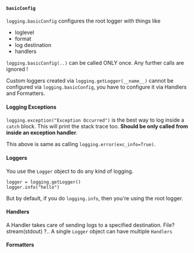 
#### `basicConfig`
`logging.basicConfig` configures the root logger with things like 
- loglevel
- format
- log destination
- handlers 

`logging.basicConfig(..)` can be called ONLY once. Any further calls are ignored !

Custom loggers created via `logging.getLogger(__name__)` cannot be configured via `logging.basicConfig`, you have to configure it via Handlers and Formatters.

#### Logging Exceptions
`logging.exception("Exception Occurred")` is the best way to log inside a `catch` block. This will print the stack trace too.
**Should be only called from inside an exception handler**. 

This above is same as calling `logging.error(exc_info=True)`. 

#### Loggers
You use the `Logger` object to do any kind of logging.
```
logger = logging.getLogger()
logger.info("hello")
```
But by default, if you do `logging.info`, then you're using the root logger.
#### Handlers
A Handler takes care of sending logs to a specified destination. File? stream(stdout) ?..
A single `Logger` object can have multiple `Handlers`


#### Formatters